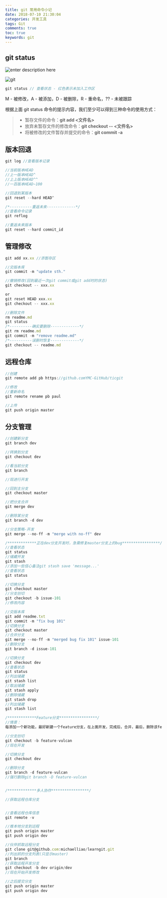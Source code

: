 ```yaml
---
title: git 常用命令小记
date: 2018-07-10 21:30:04
categories: 开发工具
tags: Git
comments: true
toc: true
keywords: git
---
```


## git status

![enter description here](https://cdn.liaoxuefeng.com/cdn/files/attachments/001384907702917346729e9afbf4127b6dfbae9207af016000/0)

![git](http://pbj98r3fm.bkt.clouddn.com/git.png)

```javascript
git status // 查看状态 - 红色表示未加入工作区
```

M - 被修改，A - 被添加，D - 被删除，R - 重命名，?? - 未被跟踪

根据上面 git status 命令的提示内容，我们至少可以得到三种命令的使用方式：

> - 暂存文件的命令：**git add <文件名>**
> - 放弃未暂存文件的修改命令：**git checkout -- <文件名>**
> - 将被修改的文件暂存并提交的命令：**git commit -a**

<!--more-->

## 版本回退

```javascript
git log //查看版本记录

//当前版本HEAD
//上一版本HEAD^
//上上版本HEAD^^
//一百版本HEAD~100

//回退到某版本
git reset --hard HEAD^

/*----------重返未来-------------*/
//查看命令记录
git reflog

//重返未来版本
git reset --hard commit_id
```

## 管理修改

```javascript
git add xx.xx //添暂存区

//交版本库
git commit -m "update sth."

//撤销修改(回到最近一次git commit或git add时的状态)
git checkout -- xxx.xx

or
git reset HEAD xxx.xx
git checkout -- xxx.xx

//删除文件
rm readme.md
git status
/*----------确实要删除-------------*/
git rm readme.md
git commit -m "remove readme.md"
/*----------误删时恢复-------------*/
git checkout -- readme.md
```

## 远程仓库

```javascript
//创建
git remote add pb https://github.comYMC-GitHub/ticgit

//修改
//重新命名
git remote rename pb paul

//上传
git push origin master
```

## 分支管理

```javascript
//创建新分支
git branch dev

//转换到分支
git checkout dev

//看当前分支
git branch

//现进行开发

//回到主分支
git checkout master

//把分支合并
git merge dev

//删除某分支
git branch -d dev

//分支策略-开发
git merge --no-ff -m "merge with no-ff" dev

/*************正在dev分支开发时，急需修复master分支上的bug*****************/
//查看状态
git status
//储藏开发
git stash
//添加一些信心备注git stash save 'message...'
//查看状态
git status

//切换分支
git checkout master
//分支创切
git checkout -b issue-101
//修改内容

//交版本库
git add readme.txt
git commit -m "fix bug 101"
//切换分支
git checkout master
//合并分支
git merge --no-ff -m "merged bug fix 101" issue-101
//删除分支
git branch -d issue-101

//切换分支
git checkout dev
//查看状态
git status
//列出储藏
git stash list
//取出储藏
git stash apply
//删除储藏
git stash drop
//列出储藏
git stash list

/*************Feature分支*****************/
//情景：
每添加一个新功能，最好新建一个feature分支，在上面开发，完成后，合并，最后，删除该feature分支。

//分支创切
git checkout -b feature-vulcan
//现在开发

//切换分支
git checkout dev

//删除分支
git branch -d feature-vulcan
//强行删除git branch -D feature-vulcan


/*************多人协作*****************/

//获取远程仓库分支


//查看远程仓库信息
git remote -v

//推本地分支到远程
git push origin master
git push origin dev

//伙伴抓取远程分支
git clone git@github.com:michaelliao/learngit.git
//列出抓的分支列表(只显示master)
git branch
//获取远程开发分支
git checkout -b dev origin/dev
//现在开始开发修改

//之后提交分支
git push origin master
git push origin dev
```
